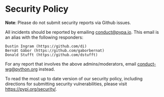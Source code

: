 # Security Policy

**Note**: Please do not submit security reports via Github issues.

All incidents should be reported by emailing conduct@pypa.io. This email is an alias with the following responders:

    Dustin Ingram (https://github.com/di)
    Bernát Gábor (https://github.com/gaborbernat)
    Donald Stufft (https://github.com/dstufft)

For any report that involves the above admins/moderators, email conduct-wg@python.org instead.

To read the most up to date version of our security policy, including
directions for submitting security vulnerabilities, please visit
https://pypi.org/security/.
